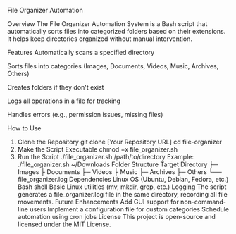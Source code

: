 File Organizer Automation

Overview
The File Organizer Automation System is a Bash script that automatically sorts files into categorized folders based on their extensions. It helps keep directories organized without manual intervention.

 Features
Automatically scans a specified directory 

Sorts files into categories (Images, Documents, Videos, Music, Archives, Others)

Creates folders if they don't exist

Logs all operations in a file for tracking

Handles errors (e.g., permission issues, missing files)

 How to Use
1. Clone the Repository
git clone [Your Repository URL]
cd file-organizer
2. Make the Script Executable
chmod +x file_organizer.sh
3. Run the Script
./file_organizer.sh /path/to/directory
Example:
./file_organizer.sh ~/Downloads
 Folder Structure
 Target Directory
 ├─ Images
 ├ Documents
 ├─ Videos
 ├  Music
 ├─ Archives
 ├─ Others
 └── file_organizer.log
 Dependencies
Linux OS (Ubuntu, Debian, Fedora, etc.)
Bash shell
Basic Linux utilities (mv, mkdir, grep, etc.)
 Logging
The script generates a file_organizer.log file in the same directory, recording all file movements.
 Future Enhancements
 Add GUI support for non-command-line users
 Implement a configuration file for custom categories
 Schedule automation using cron jobs
 License
This project is open-source and licensed under the MIT License.
